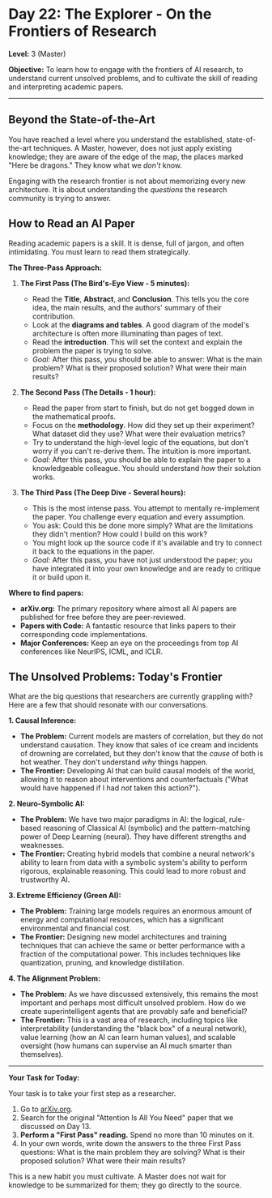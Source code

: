 # Day 22: The Explorer - On the Frontiers of Research

**Level:** 3 (Master)

**Objective:** To learn how to engage with the frontiers of AI research, to understand current unsolved problems, and to cultivate the skill of reading and interpreting academic papers.

---

## Beyond the State-of-the-Art

You have reached a level where you understand the established, state-of-the-art techniques. A Master, however, does not just apply existing knowledge; they are aware of the edge of the map, the places marked "Here be dragons." They know what we *don't* know.

Engaging with the research frontier is not about memorizing every new architecture. It is about understanding the *questions* the research community is trying to answer.

## How to Read an AI Paper

Reading academic papers is a skill. It is dense, full of jargon, and often intimidating. You must learn to read them strategically.

**The Three-Pass Approach:**

1.  **The First Pass (The Bird's-Eye View - 5 minutes):**
    *   Read the **Title**, **Abstract**, and **Conclusion**. This tells you the core idea, the main results, and the authors' summary of their contribution.
    *   Look at the **diagrams and tables**. A good diagram of the model's architecture is often more illuminating than pages of text.
    *   Read the **introduction**. This will set the context and explain the problem the paper is trying to solve.
    *   *Goal:* After this pass, you should be able to answer: What is the main problem? What is their proposed solution? What were their main results?

2.  **The Second Pass (The Details - 1 hour):**
    *   Read the paper from start to finish, but do not get bogged down in the mathematical proofs.
    *   Focus on the **methodology**. How did they set up their experiment? What dataset did they use? What were their evaluation metrics?
    *   Try to understand the high-level logic of the equations, but don't worry if you can't re-derive them. The intuition is more important.
    *   *Goal:* After this pass, you should be able to explain the paper to a knowledgeable colleague. You should understand *how* their solution works.

3.  **The Third Pass (The Deep Dive - Several hours):**
    *   This is the most intense pass. You attempt to mentally re-implement the paper. You challenge every equation and every assumption.
    *   You ask: Could this be done more simply? What are the limitations they didn't mention? How could I build on this work?
    *   You might look up the source code if it's available and try to connect it back to the equations in the paper.
    *   *Goal:* After this pass, you have not just understood the paper; you have integrated it into your own knowledge and are ready to critique it or build upon it.

**Where to find papers:**
*   **arXiv.org:** The primary repository where almost all AI papers are published for free before they are peer-reviewed.
*   **Papers with Code:** A fantastic resource that links papers to their corresponding code implementations.
*   **Major Conferences:** Keep an eye on the proceedings from top AI conferences like NeurIPS, ICML, and ICLR.

## The Unsolved Problems: Today's Frontier

What are the big questions that researchers are currently grappling with? Here are a few that should resonate with our conversations.

**1. Causal Inference:**
*   **The Problem:** Current models are masters of correlation, but they do not understand causation. They know that sales of ice cream and incidents of drowning are correlated, but they don't know that the *cause* of both is hot weather. They don't understand *why* things happen.
*   **The Frontier:** Developing AI that can build causal models of the world, allowing it to reason about interventions and counterfactuals ("What would have happened if I had *not* taken this action?").

**2. Neuro-Symbolic AI:**
*   **The Problem:** We have two major paradigms in AI: the logical, rule-based reasoning of Classical AI (symbolic) and the pattern-matching power of Deep Learning (neural). They have different strengths and weaknesses.
*   **The Frontier:** Creating hybrid models that combine a neural network's ability to learn from data with a symbolic system's ability to perform rigorous, explainable reasoning. This could lead to more robust and trustworthy AI.

**3. Extreme Efficiency (Green AI):**
*   **The Problem:** Training large models requires an enormous amount of energy and computational resources, which has a significant environmental and financial cost.
*   **The Frontier:** Designing new model architectures and training techniques that can achieve the same or better performance with a fraction of the computational power. This includes techniques like quantization, pruning, and knowledge distillation.

**4. The Alignment Problem:**
*   **The Problem:** As we have discussed extensively, this remains the most important and perhaps most difficult unsolved problem. How do we create superintelligent agents that are provably safe and beneficial?
*   **The Frontier:** This is a vast area of research, including topics like interpretability (understanding the "black box" of a neural network), value learning (how an AI can learn human values), and scalable oversight (how humans can supervise an AI much smarter than themselves).

---

**Your Task for Today:**

Your task is to take your first step as a researcher.

1.  Go to [arXiv.org](https://arxiv.org/).
2.  Search for the original "Attention Is All You Need" paper that we discussed on Day 13.
3.  **Perform a "First Pass" reading.** Spend no more than 10 minutes on it.
4.  In your own words, write down the answers to the three First Pass questions: What is the main problem they are solving? What is their proposed solution? What were their main results?

This is a new habit you must cultivate. A Master does not wait for knowledge to be summarized for them; they go directly to the source.
